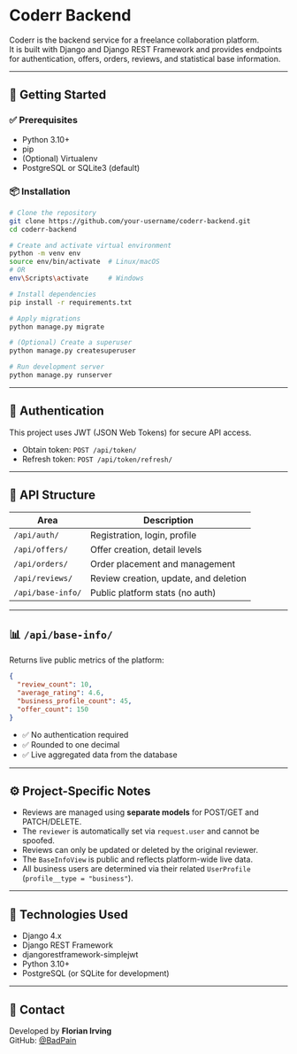 # Coderr Backend

Coderr is the backend service for a freelance collaboration platform.  
It is built with Django and Django REST Framework and provides endpoints for authentication, offers, orders, reviews, and statistical base information.

---

## 🚀 Getting Started

### ✅ Prerequisites

- Python 3.10+
- pip
- (Optional) Virtualenv
- PostgreSQL or SQLite3 (default)

### 📦 Installation

```bash
# Clone the repository
git clone https://github.com/your-username/coderr-backend.git
cd coderr-backend

# Create and activate virtual environment
python -m venv env
source env/bin/activate  # Linux/macOS
# OR
env\Scripts\activate     # Windows

# Install dependencies
pip install -r requirements.txt

# Apply migrations
python manage.py migrate

# (Optional) Create a superuser
python manage.py createsuperuser

# Run development server
python manage.py runserver
```

---

## 🔐 Authentication

This project uses JWT (JSON Web Tokens) for secure API access.

- Obtain token:
  `POST /api/token/`  
- Refresh token:
  `POST /api/token/refresh/`

---

## 🧱 API Structure

| Area         | Description                               |
|--------------|-------------------------------------------|
| `/api/auth/` | Registration, login, profile              |
| `/api/offers/` | Offer creation, detail levels           |
| `/api/orders/` | Order placement and management          |
| `/api/reviews/` | Review creation, update, and deletion |
| `/api/base-info/` | Public platform stats (no auth)     |

---

## 📊 `/api/base-info/`

Returns live public metrics of the platform:

```json
{
  "review_count": 10,
  "average_rating": 4.6,
  "business_profile_count": 45,
  "offer_count": 150
}
```

- ✅ No authentication required
- ✅ Rounded to one decimal
- ✅ Live aggregated data from the database

---

## ⚙️ Project-Specific Notes

- Reviews are managed using **separate models** for POST/GET and PATCH/DELETE.
- The `reviewer` is automatically set via `request.user` and cannot be spoofed.
- Reviews can only be updated or deleted by the original reviewer.
- The `BaseInfoView` is public and reflects platform-wide live data.
- All business users are determined via their related `UserProfile` (`profile__type = "business"`).

---

## 📁 Technologies Used

- Django 4.x
- Django REST Framework
- djangorestframework-simplejwt
- Python 3.10+
- PostgreSQL (or SQLite for development)

---

## 📮 Contact

Developed by **Florian Irving**  
GitHub: [@BadPain](https://github.com/BadPain)
